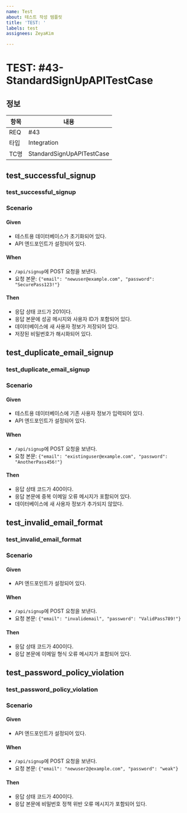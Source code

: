 ```yaml
---
name: Test
about: 테스트 작성 템플릿
title: 'TEST: '
labels: test
assignees: ZeyaKim

---
```


# TEST: #43-StandardSignUpAPITestCase

## 정보
| 항목 | 내용 |
|------|------|
| REQ | #43 |
| 타입 | Integration |
| TC명 | StandardSignUpAPITestCase |

## test_successful_signup
### test_successful_signup
### Scenario
#### Given
- 테스트용 데이터베이스가 초기화되어 있다.
- API 엔드포인트가 설정되어 있다.
#### When
- `/api/signup`에 POST 요청을 보낸다.
- 요청 본문: `{"email": "newuser@example.com", "password": "SecurePass123!"}`
#### Then
- 응답 상태 코드가 201이다.
- 응답 본문에 성공 메시지와 사용자 ID가 포함되어 있다.
- 데이터베이스에 새 사용자 정보가 저장되어 있다.
- 저장된 비밀번호가 해시화되어 있다.

## test_duplicate_email_signup
### test_duplicate_email_signup
### Scenario
#### Given
- 테스트용 데이터베이스에 기존 사용자 정보가 입력되어 있다.
- API 엔드포인트가 설정되어 있다.
#### When
- `/api/signup`에 POST 요청을 보낸다.
- 요청 본문: `{"email": "existinguser@example.com", "password": "AnotherPass456!"}`
#### Then
- 응답 상태 코드가 400이다.
- 응답 본문에 중복 이메일 오류 메시지가 포함되어 있다.
- 데이터베이스에 새 사용자 정보가 추가되지 않았다.

## test_invalid_email_format
### test_invalid_email_format
### Scenario
#### Given
- API 엔드포인트가 설정되어 있다.
#### When
- `/api/signup`에 POST 요청을 보낸다.
- 요청 본문: `{"email": "invalidemail", "password": "ValidPass789!"}`
#### Then
- 응답 상태 코드가 400이다.
- 응답 본문에 이메일 형식 오류 메시지가 포함되어 있다.

## test_password_policy_violation
### test_password_policy_violation
### Scenario
#### Given
- API 엔드포인트가 설정되어 있다.
#### When
- `/api/signup`에 POST 요청을 보낸다.
- 요청 본문: `{"email": "newuser2@example.com", "password": "weak"}`
#### Then
- 응답 상태 코드가 400이다.
- 응답 본문에 비밀번호 정책 위반 오류 메시지가 포함되어 있다.
